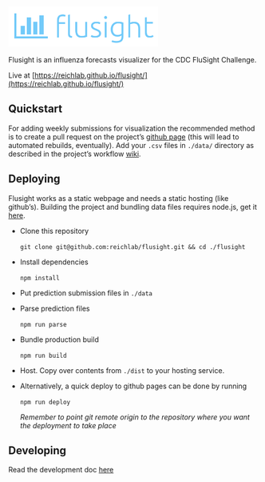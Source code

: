 ![icon](./icon.png)

Flusight is an influenza forecasts visualizer for the CDC FluSight Challenge.

Live at [https://reichlab.github.io/flusight/](https://reichlab.github.io/flusight/)

## Quickstart

For adding weekly submissions for visualization the recommended method is to
create a pull request on the
project’s [github page](https://github.com/reichlab/flusight) (this will lead to
automated rebuilds, eventually). Add your `.csv` files in `./data/` directory as
described in the project’s
workflow [wiki](https://github.com/reichlab/flusight/wiki/Workflow).

## Deploying

Flusight works as a static webpage and needs a static hosting (like github’s).
Building the project and bundling data files
requires node.js, get it [here](https://nodejs.org/en/download/).

+ Clone this repository

  `git clone git@github.com:reichlab/flusight.git && cd ./flusight`

+ Install dependencies

  `npm install`
  
+ Put prediction submission files in `./data`

+ Parse prediction files

  `npm run parse`
  
+ Bundle production build

  `npm run build`

+ Host. Copy over contents from `./dist` to your hosting service.

+ Alternatively, a quick deploy to github pages can be done by running
  
  `npm run deploy`
  
  *Remember to point git remote origin to the repository where you want the
  deployment to take place*

## Developing

Read the development
doc [here](https://github.com/reichlab/flusight/wiki/Development)
